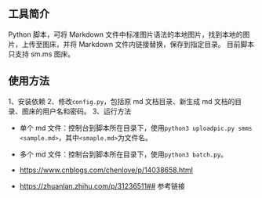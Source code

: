 ## 工具简介

Python 脚本，可将 Markdown 文件中标准图片语法的本地图片，找到本地的图片，上传至图床，并将 Markdown 文件内链接替换，保存到指定目录。
目前脚本只支持 sm.ms 图床。

## 使用方法

1、安装依赖
2、修改`config.py`，包括原 md 文档目录、新生成 md 文档的目录、图床的用户名和密码。
3、运行方法

- 单个 md 文件：控制台到脚本所在目录下，使用`python3 uploadpic.py smms <sample.md>`，其中`<smaple.md>`为文件名。
- 多个 md 文件：控制台到脚本所在目录下，使用`python3 batch.py`。


- https://www.cnblogs.com/chenlove/p/14038658.html
- https://zhuanlan.zhihu.com/p/31236511## 参考链接
